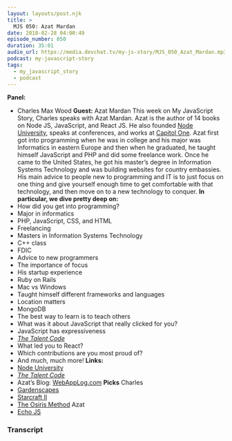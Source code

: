 ```yaml
---
layout: layouts/post.njk
title: >
  MJS 050: Azat Mardan
date: 2018-02-28 04:00:49
episode_number: 050
duration: 35:01
audio_url: https://media.devchat.tv/my-js-story/MJS_050_Azat_Mardan.mp3
podcast: my-javascript-story
tags:
  - my_javascript_story
  - podcast
---
```


**Panel:**

- Charles Max Wood
  **Guest:** Azat Mardan This week on My JavaScript Story, Charles speaks with Azat Mardan. Azat is the author of 14 books on Node JS, JavaScript, and React JS. He also founded [Node University](https://node.university/), speaks at conferences, and works at [Capitol One](https://www.capitalone.com/). Azat first got into programming when he was in college and his major was Informatics in eastern Europe and then when he graduated, he taught himself JavaScript and PHP and did some freelance work. Once he came to the United States, he got his master’s degree in Information Systems Technology and was building websites for country embassies. His main advice to people new to programming and IT is to just focus on one thing and give yourself enough time to get comfortable with that technology, and then move on to a new technology to conquer. **In particular, we dive pretty deep on:**
- How did you get into programming?
- Major in informatics
- PHP, JavaScript, CSS, and HTML
- Freelancing
- Masters in Information Systems Technology
- C++ class
- FDIC
- Advice to new programmers
- The importance of focus
- His startup experience
- Ruby on Rails
- Mac vs Windows
- Taught himself different frameworks and languages
- Location matters
- MongoDB
- The best way to learn is to teach others
- What was it about JavaScript that really clicked for you?
- JavaScript has expressiveness
- [_The Talent Code_](https://www.amazon.com/Talent-Code-Greatness-Born-Grown/dp/055380684X)
- What led you to React?
- Which contributions are you most proud of?
- And much, much more!
  **Links:&nbsp;**
- [Node University](https://node.university/)
- [_The Talent Code_](https://www.amazon.com/Talent-Code-Greatness-Born-Grown/dp/055380684X)
- Azat’s Blog: [WebAppLog.com](https://webapplog.com/)
  **Picks** Charles
- [Gardenscapes](https://itunes.apple.com/us/app/gardenscapes/id1105855019?mt=8)
- [Starcraft II](https://starcraft2.com/en-us/)
- [The Osiris Method](https://www.osirismethod.com/)
  Azat
- [Echo JS](https://echojs.com/)

### Transcript
